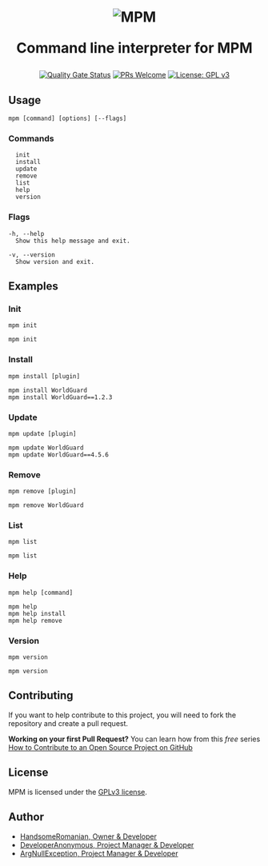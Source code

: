 <h1 align="center">
  <a>
    <img
      src="https://user-images.githubusercontent.com/40847862/162650579-02d39e17-3f9b-4ccd-bdc1-8ebb84c4262d.png"
      alt="MPM" />
  </a>

Command line interpreter for MPM

</h1>

<div style="text-align: center !important;">

[![Quality Gate Status](https://sonarcloud.io/api/project_badges/measure?project=Minecraft-Plugin-Manager_cli&metric=alert_status)](https://sonarcloud.io/summary/new_code?id=Minecraft-Plugin-Manager_cli)
[![PRs Welcome](https://img.shields.io/badge/PRs-welcome-brightgreen.svg?style=flat-square)](https://makeapullrequest.com)
[![License: GPL v3](https://img.shields.io/badge/License-GPLv3-blue.svg)](https://www.gnu.org/licenses/gpl-3.0)

</div>

## **Usage**

```
mpm [command] [options] [--flags]
```

### **Commands**

```
  init
  install
  update
  remove
  list
  help
  version
```

### **Flags**

```
-h, --help
  Show this help message and exit.

-v, --version
  Show version and exit.
```

## **Examples**

### **Init**

`mpm init`

```
mpm init
```

### **Install**

`mpm install [plugin]`

```
mpm install WorldGuard
mpm install WorldGuard==1.2.3
```

### **Update**

`mpm update [plugin]`

```
mpm update WorldGuard
mpm update WorldGuard==4.5.6
```

### **Remove**

`mpm remove [plugin]`

```
mpm remove WorldGuard
```

### **List**

`mpm list`

```
mpm list
```

### **Help**

`mpm help [command]`

```
mpm help
mpm help install
mpm help remove
```

### **Version**

`mpm version`

```
mpm version
```

## **Contributing**

If you want to help contribute to this project, you will need to fork the repository and create a pull request.

**Working on your first Pull Request?** You can learn how from this _free_ series [How to Contribute to an Open Source Project on GitHub](https://kcd.im/pull-request)

## **License**

MPM is licensed under the [GPLv3 license](LICENSE).

## **Author**

-   [HandsomeRomanian, Owner & Developer](https://github.com/HandosomeRomanian)
-   [DeveloperAnonymous, Project Manager & Developer](https://github.com/DeveloperAnonymous)
-   [ArgNullException, Project Manager & Developer](https://github.com/ArgNullException)
